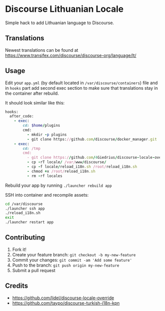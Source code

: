 # Discourse Lithuanian Locale
Simple hack to add Lithuanian language to Discourse. 

## Translations
Newest translations can be found at https://www.transifex.com/discourse/discourse-org/language/lt/

## Usage

Edit your `app.yml` (by default located in `/var/discourse/containers`) file and in `hooks` part add second exec section to make sure that translations stay in the container after rebuild. 

It should look similar like this:
```ruby
hooks:
  after_code:
    - exec:
        cd: $home/plugins
        cmd:
          - mkdir -p plugins
          - git clone https://github.com/discourse/docker_manager.git
    - exec:
        cd: /tmp
        cmd:
          - git clone https://github.com/4Giedrius/discourse-locale-override.git locale
          - cp -rT locale/ /var/www/discourse/
          - cp -f locale/reload_i18n.sh /root/reload_i18n.sh
          - chmod +x /root/reload_i18n.sh
          - rm -rf locales
```

Rebuild your app by running `./launcher rebuild app`

SSH into container and recompile assets:
```bash
cd /var/discourse
./launcher ssh app
./reload_i18n.sh
exit
./launcher restart app
```
## Contributing
1. Fork it!
2. Create your feature branch: `git checkout -b my-new-feature`
3. Commit your changes: `git commit -am 'Add some feature'`
4. Push to the branch: `git push origin my-new-feature`
5. Submit a pull request

## Credits
* https://github.com/lidel/discourse-locale-override
* https://github.com/taypo/discourse-turkish-i18n-kpn
